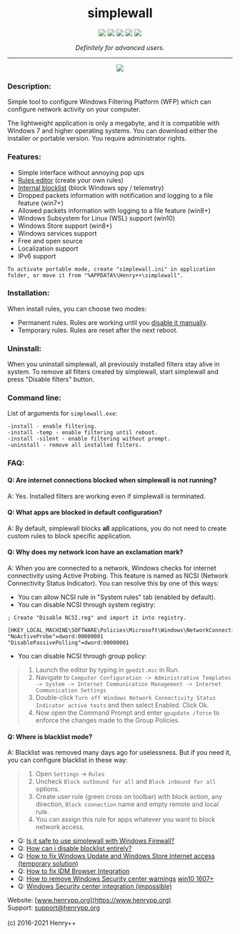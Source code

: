<h1 align="center">simplewall</h1>

<p align="center">
	<a href="https://github.com/henrypp/simplewall/releases"><img src="https://img.shields.io/github/v/release/henrypp/simplewall?style=flat-square&include_prereleases&label=version" /></a>
	<a href="https://github.com/henrypp/simplewall/releases"><img src="https://img.shields.io/github/downloads/henrypp/simplewall/total.svg?style=flat-square" /></a>
	<a href="https://github.com/henrypp/simplewall/issues"><img src="https://img.shields.io/github/issues-raw/henrypp/simplewall.svg?style=flat-square&label=issues" /></a>
	<a href="https://github.com/henrypp/simplewall/graphs/contributors"><img src="https://img.shields.io/github/contributors/henrypp/simplewall?style=flat-square" /></a>
	<a href="https://github.com/henrypp/simplewall/blob/master/LICENSE"><img src="https://img.shields.io/github/license/henrypp/simplewall?style=flat-square" /></a>
</p>

<p align="center">
	<i>Definitely for advanced users.</i>
</p>

-------

<p align="center">
	<img src="https://www.henrypp.org/images/simplewall.png" />
</p>

### Description:
Simple tool to configure Windows Filtering Platform (WFP) which can configure network activity on your computer.

The lightweight application is only a megabyte, and it is compatible with Windows 7 and higher operating systems.
You can download either the installer or portable version. You require administrator rights.

### Features:
- Simple interface without annoying pop ups
- [Rules editor](https://github.com/henrypp/simplewall/wiki/Rules-editor) (create your own rules)
- [Internal blocklist](https://github.com/crazy-max/WindowsSpyBlocker/wiki/dataSimplewall) (block Windows spy / telemetry)
- Dropped packets information with notification and logging to a file feature (win7+)
- Allowed packets information with logging to a file feature (win8+)
- Windows Subsystem for Linux (WSL) support (win10)
- Windows Store support (win8+)
- Windows services support
- Free and open source
- Localization support
- IPv6 support

```
To activate portable mode, create "simplewall.ini" in application folder, or move it from "%APPDATA%\Henry++\simplewall".
```

### Installation:
When install rules, you can choose two modes:
- Permanent rules. Rules are working until you <a href="#uninstall">disable it manually</a>.
- Temporary rules. Rules are reset after the next reboot.

### Uninstall:
When you uninstall simplewall, all previously installed filters stay alive in system.
To remove all filters created by simplewall, start simplewall and press "Disable filters" button.

### Command line:
List of arguments for `simplewall.exe`:

~~~
-install - enable filtering.
-install -temp - enable filtering until reboot.
-install -silent - enable filtering without prompt.
-uninstall - remove all installed filters.
~~~

### FAQ:
#### Q: Are internet connections blocked when simplewall is not running?
A: Yes. Installed filters are working even if simplewall is terminated.

#### Q: What apps are blocked in default configuration?
A: By default, simplewall blocks **all** applications, you do not need to create custom rules to block specific application.

#### Q: Why does my network icon have an exclamation mark?
A: When you are connected to a network, Windows checks for internet connectivity using Active Probing. This feature is named as NCSI (Network Connectivity Status Indicator). You can resolve this by one of this ways:

- You can allow NCSI rule in "System rules" tab (enabled by default).
- You can disable NCSI through system registry:

~~~reg
; Create "Disable NCSI.reg" and import it into registry.

[HKEY_LOCAL_MACHINE\SOFTWARE\Policies\Microsoft\Windows\NetworkConnectivityStatusIndicator]
"NoActiveProbe"=dword:00000001
"DisablePassivePolling"=dword:00000001
~~~

- You can disable NCSI through group policy:

> 1) Launch the editor by typing in `gpedit.msc` in Run.
> 2) Navigate to `Computer Configuration -> Administrative Templates -> System -> Internet Communication Management -> Internet Communication Settings`
> 3) Double-click `Turn off Windows Network Connectivity Status Indicator active tests` and then select Enabled. Click Ok.
> 4) Now open the Command Prompt and enter `gpupdate /force` to enforce the changes made to the Group Policies.

#### Q: Where is blacklist mode?
A: Blacklist was removed many days ago for uselessness. But if you need it, you can configure blacklist in these way:

> 1) Open `Settings` -> `Rules`
> 2) Uncheck `Block outbound for all` and `Block inbound for all` options.
> 3) Create user rule (green cross on toolbar) with block action, any direction, `Block connection` name and empty remote and local rule.
> 4) You can assign this rule for apps whatever you want to block network access.

- Q: [Is it safe to use simplewall with Windows Firewall?](https://github.com/henrypp/simplewall/issues/254#issuecomment-447436527)
- Q: [How can i disable blocklist entirely?](https://github.com/henrypp/simplewall/issues/243)
- Q: [How to fix Windows Update and Windows Store internet access (temporary solution)](https://github.com/henrypp/simplewall/issues/206#issuecomment-439830634)
- Q: [How to fix IDM Browser Integration](https://github.com/henrypp/simplewall/issues/111)
- Q: [How to remove Windows Security center warnings](https://www.howtogeek.com/244539/how-to-disable-the-action-center-in-windows-10/) [win10 1607+](https://serverfault.com/a/880672)
- Q: [Windows Security center integration (impossible)](https://stackoverflow.com/questions/3698285/how-can-i-tell-the-windows-security-center-that-im-an-antivirus/3698375#3698375)

Website: [www.henrypp.org](https://www.henrypp.org)<br />
Support: support@henrypp.org<br />
<br />
(c) 2016-2021 Henry++
